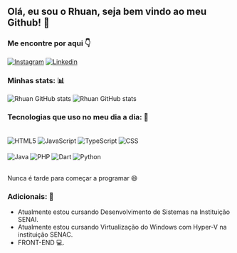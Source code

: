 ## Olá, eu sou o Rhuan, seja bem vindo ao meu Github! 👋

### Me encontre por aqui  👇

[![Instagram](https://img.shields.io/badge/Instagram-E4405F?style=for-the-badge&logo=instagram&logoColor=white)](https://www.instagram.com/rhuann_carllos?igsh=MTZmaWpsOTFjdjA2Yg==)
[![Linkedin](https://img.shields.io/badge/LinkedIn-0077B5?style=for-the-badge&logo=linkedin&logoColor=white)](https://www.linkedin.com/in/rhuan-prazeres-256404221?utm_source=share&utm_campaign=share_via&utm_content=profile&utm_medium=android_app)

### Minhas stats: 📊

![Rhuan GitHub stats](https://github-readme-stats.vercel.app/api?username=RhuanCarlos019&show=reviews,discussions_started,discussions_answered,prs_merged,prs_merged_percentage)
![Rhuan GitHub stats](https://github-readme-stats.vercel.app/api?username=RhuanCarlos019&show_icons=true&theme=dracula)

### Tecnologias que uso no meu dia a dia: 📱

<div style="display inline_block"><br/>
    <img align="center" alt="HTML5" src="https://img.shields.io/badge/HTML5-E34F26?style=for-the-badge&logo=html5&logoColor=white" />
    <img align="center" alt="JavaScript" src="https://img.shields.io/badge/JavaScript-F7DF1E?style=for-the-badge&logo=javascript&logoColor=black" />
    <img align="center" alt="TypeScript" src="https://img.shields.io/badge/TypeScript-007ACC?style=for-the-badge&logo=typescript&logoColor=white" />
    <img align="center" alt="CSS" src="https://img.shields.io/badge/CSS-239120?&style=for-the-badge&logo=css3&logoColor=white" />
</div>
<div style="display inline_block"><br/>
    <img align="center" alt="Java" src="https://img.shields.io/badge/Java-ED8B00?style=for-the-badge&logo=openjdk&logoColor=white" />
    <img align="center" alt="PHP" src="https://img.shields.io/badge/PHP-777BB4?style=for-the-badge&logo=php&logoColor=white" />
    <img align="center" alt="Dart" src="https://img.shields.io/badge/Dart-0175C2?style=for-the-badge&logo=dart&logoColor=white" />
    <img align="center" alt="Python" src="https://img.shields.io/badge/Python-14354C?style=for-the-badge&logo=python&logoColor=white" />
</div><br/>

Nunca é tarde para começar a programar 😄

### Adicionais: 📕

- Atualmente estou cursando Desenvolvimento de Sistemas na Instituição SENAI.
- Atualmente estou cursando Virtualização do Windows com Hyper-V na instituição SENAC.
- FRONT-END 💻.
